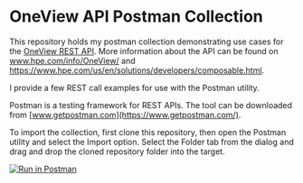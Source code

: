 # OneView API Postman Collection

This repository holds my postman collection demonstrating use cases for the [OneView REST API](http://h17007.www1.hpe.com/docs/enterprise/servers/oneview4.2/cicf-api/en/index.html). More information about the API can be found on www.hpe.com/info/OneView/ and https://www.hpe.com/us/en/solutions/developers/composable.html.

I provide a few REST call examples for use with the Postman utility. 

Postman is a testing framework for REST APIs. The tool can be downloaded from [www.getpostman.com](https://www.getpostman.com/).

To import the collection, first clone this repository, then open the Postman utility and select the Import option. Select the Folder tab from the dialog and drag and drop the cloned repository folder into the target.

[![Run in Postman](https://run.pstmn.io/button.svg)](https://www.getpostman.com/run-collection/cdc462c4e04038b45e7b)
